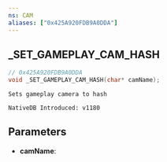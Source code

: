 ```yaml
---
ns: CAM
aliases: ["0x425A920FDB9A0DDA"]
---
```

## _SET_GAMEPLAY_CAM_HASH

```c
// 0x425A920FDB9A0DDA
void _SET_GAMEPLAY_CAM_HASH(char* camName);
```

```
Sets gameplay camera to hash
```

```
NativeDB Introduced: v1180
```

## Parameters
* **camName**:

